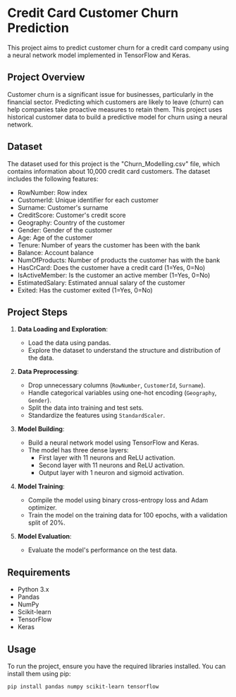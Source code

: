 # Credit Card Customer Churn Prediction

This project aims to predict customer churn for a credit card company using a neural network model implemented in TensorFlow and Keras.

## Project Overview

Customer churn is a significant issue for businesses, particularly in the financial sector. Predicting which customers are likely to leave (churn) can help companies take proactive measures to retain them. This project uses historical customer data to build a predictive model for churn using a neural network.

## Dataset

The dataset used for this project is the "Churn_Modelling.csv" file, which contains information about 10,000 credit card customers. The dataset includes the following features:

- RowNumber: Row index
- CustomerId: Unique identifier for each customer
- Surname: Customer's surname
- CreditScore: Customer's credit score
- Geography: Country of the customer
- Gender: Gender of the customer
- Age: Age of the customer
- Tenure: Number of years the customer has been with the bank
- Balance: Account balance
- NumOfProducts: Number of products the customer has with the bank
- HasCrCard: Does the customer have a credit card (1=Yes, 0=No)
- IsActiveMember: Is the customer an active member (1=Yes, 0=No)
- EstimatedSalary: Estimated annual salary of the customer
- Exited: Has the customer exited (1=Yes, 0=No)

## Project Steps

1. **Data Loading and Exploration**: 
    - Load the data using pandas.
    - Explore the dataset to understand the structure and distribution of the data.

2. **Data Preprocessing**:
    - Drop unnecessary columns (`RowNumber`, `CustomerId`, `Surname`).
    - Handle categorical variables using one-hot encoding (`Geography`, `Gender`).
    - Split the data into training and test sets.
    - Standardize the features using `StandardScaler`.

3. **Model Building**:
    - Build a neural network model using TensorFlow and Keras.
    - The model has three dense layers:
        - First layer with 11 neurons and ReLU activation.
        - Second layer with 11 neurons and ReLU activation.
        - Output layer with 1 neuron and sigmoid activation.

4. **Model Training**:
    - Compile the model using binary cross-entropy loss and Adam optimizer.
    - Train the model on the training data for 100 epochs, with a validation split of 20%.

5. **Model Evaluation**:
    - Evaluate the model's performance on the test data.

## Requirements

- Python 3.x
- Pandas
- NumPy
- Scikit-learn
- TensorFlow
- Keras

## Usage

To run the project, ensure you have the required libraries installed. You can install them using pip:

```bash
pip install pandas numpy scikit-learn tensorflow
